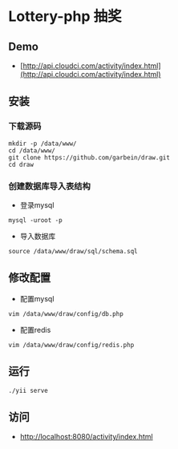 # Lottery-php 抽奖

## Demo

- [http://api.cloudci.com/activity/index.html](http://api.cloudci.com/activity/index.html)

## 安装

### 下载源码

```shell
mkdir -p /data/www/
cd /data/www/
git clone https://github.com/garbein/draw.git
cd draw
```

### 创建数据库导入表结构

* 登录mysql

```shell
mysql -uroot -p
```

* 导入数据库

```mysql
source /data/www/draw/sql/schema.sql
```

## 修改配置

* 配置mysql

```shell
vim /data/www/draw/config/db.php
```

* 配置redis

```shell
vim /data/www/draw/config/redis.php
```

## 运行

```shell
./yii serve
```

## 访问

- [http://localhost:8080/activity/index.html](http://localhost:8080/activity/index.html)

